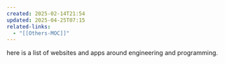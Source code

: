 ```yaml
---
created: 2025-02-14T21:54
updated: 2025-04-25T07:15
related-links:
  - "[[Others-MOC]]"
---
```

here is a list of websites and apps around engineering and programming.


